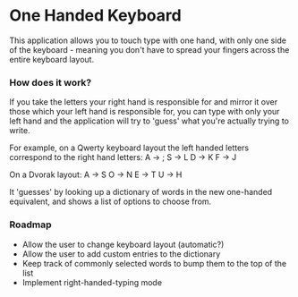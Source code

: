 # One Handed Keyboard

This application allows you to touch type with one hand, with only one side of the keyboard - meaning you don't have to spread your fingers across the entire keyboard layout.

### How does it work?

If you take the letters your right hand is responsible for and mirror it over those which your left hand is responsible for, you can type with only your left hand and the application will try to 'guess' what you're actually trying to write.

For example, on a Qwerty keyboard layout the left handed letters correspond to the right hand letters:
A -> ;
S -> L
D -> K
F -> J

On a Dvorak layout:
A -> S
O -> N
E -> T
U -> H

It 'guesses' by looking up a dictionary of words in the new one-handed equivalent, and shows a list of options to choose from.

### Roadmap
- Allow the user to change keyboard layout (automatic?)
- Allow the user to add custom entries to the dictionary
- Keep track of commonly selected words to bump them to the top of the list
- Implement right-handed-typing mode
